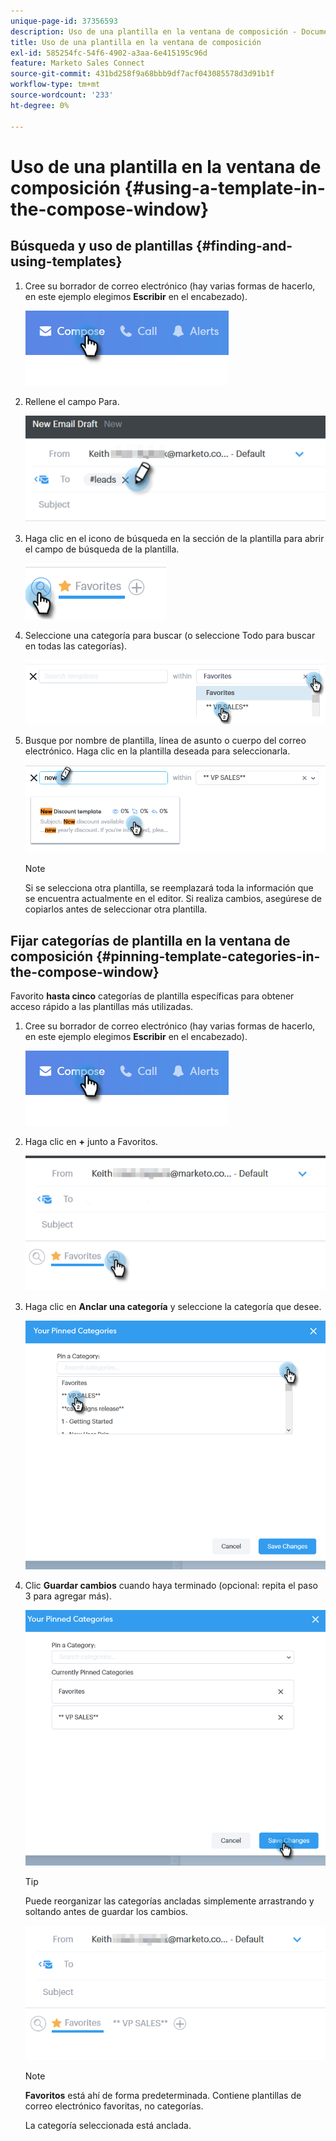 ```yaml
---
unique-page-id: 37356593
description: Uso de una plantilla en la ventana de composición - Documentos de Marketo - Documentación del producto
title: Uso de una plantilla en la ventana de composición
exl-id: 585254fc-54f6-4902-a3aa-6e415195c96d
feature: Marketo Sales Connect
source-git-commit: 431bd258f9a68bbb9df7acf043085578d3d91b1f
workflow-type: tm+mt
source-wordcount: '233'
ht-degree: 0%

---
```


# Uso de una plantilla en la ventana de composición {#using-a-template-in-the-compose-window}

## Búsqueda y uso de plantillas {#finding-and-using-templates}

1. Cree su borrador de correo electrónico (hay varias formas de hacerlo, en este ejemplo elegimos **Escribir** en el encabezado).

   ![](assets/one-6.png)

1. Rellene el campo Para.

   ![](assets/searching-two.png)

1. Haga clic en el icono de búsqueda en la sección de la plantilla para abrir el campo de búsqueda de la plantilla.

   ![](assets/searching-three.png)

1. Seleccione una categoría para buscar (o seleccione Todo para buscar en todas las categorías).

   ![](assets/searching-four.png)

1. Busque por nombre de plantilla, línea de asunto o cuerpo del correo electrónico. Haga clic en la plantilla deseada para seleccionarla.

   ![](assets/searching-five.png)

   >[!NOTE]
   >
   >Si se selecciona otra plantilla, se reemplazará toda la información que se encuentra actualmente en el editor. Si realiza cambios, asegúrese de copiarlos antes de seleccionar otra plantilla.

## Fijar categorías de plantilla en la ventana de composición {#pinning-template-categories-in-the-compose-window}

Favorito **hasta cinco** categorías de plantilla específicas para obtener acceso rápido a las plantillas más utilizadas.

1. Cree su borrador de correo electrónico (hay varias formas de hacerlo, en este ejemplo elegimos **Escribir** en el encabezado).

   ![](assets/one-6.png)

1. Haga clic en **+** junto a Favoritos.

   ![](assets/pinning-two.png)

1. Haga clic en **Anclar una categoría** y seleccione la categoría que desee.

   ![](assets/pinning-three.png)

1. Clic **Guardar cambios** cuando haya terminado (opcional: repita el paso 3 para agregar más).

   ![](assets/pinning-four.png)

   >[!TIP]
   >
   >Puede reorganizar las categorías ancladas simplemente arrastrando y soltando antes de guardar los cambios.

   ![](assets/pinning-five.png)

   >[!NOTE]
   >
   >**Favoritos** está ahí de forma predeterminada. Contiene plantillas de correo electrónico favoritas, no categorías.

   La categoría seleccionada está anclada.
